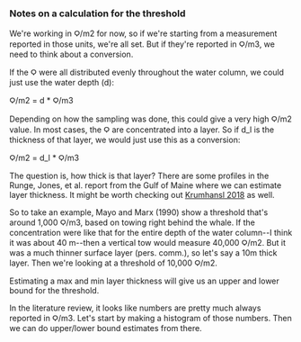 ### Notes on a calculation for the threshold

We're working in Ϙ/m2 for now, so if we're starting from a measurement reported in those units, we're all set. But if they're reported in Ϙ/m3, we need to think about a conversion.

If the Ϙ were all distributed evenly throughout the water column, we could just use the water depth (d):

  Ϙ/m2 = d * Ϙ/m3

Depending on how the sampling was done, this could give a very high Ϙ/m2 value. In most cases, the Ϙ are concentrated into a layer. So if d_l is the thickness of that layer, we would just use this as a conversion:

  Ϙ/m2 = d_l * Ϙ/m3

The question is, how thick is that layer? There are some profiles in the Runge, Jones, et al. report from the Gulf of Maine where we can estimate layer thickness. It might be worth checking out [Krumhansl 2018](https://www.sciencedirect.com/science/article/pii/S0079661117303270) as well. 

So to take an example, Mayo and Marx (1990) show a threshold that's around 1,000 Ϙ/m3, based on towing right behind the whale. 
If the concentration were like that for the entire depth of the water column--I think it was about 40 m--then a vertical tow would measure 40,000 Ϙ/m2.
But it was a much thinner surface layer (pers. comm.), so let's say a 10m thick layer. Then we're looking at a threshold of 10,000 Ϙ/m2. 

Estimating a max and min layer thickness will give us an upper and lower bound for the threshold. 

In the literature review, it looks like numbers are pretty much always reported in Ϙ/m3. Let's start by making a histogram of those numbers. 
Then we can do upper/lower bound estimates from there.

